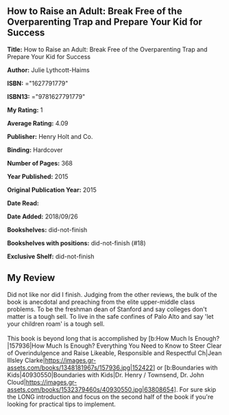 ## How to Raise an Adult: Break Free of the Overparenting Trap and Prepare Your Kid for Success

**Title:** How to Raise an Adult: Break Free of the Overparenting Trap and Prepare Your Kid for Success

**Author:** Julie Lythcott-Haims

**ISBN:** ="1627791779"

**ISBN13:** ="9781627791779"

**My Rating:** 1

**Average Rating:** 4.09

**Publisher:** Henry Holt and Co.

**Binding:** Hardcover

**Number of Pages:** 368

**Year Published:** 2015

**Original Publication Year:** 2015

**Date Read:** 

**Date Added:** 2018/09/26

**Bookshelves:** did-not-finish

**Bookshelves with positions:** did-not-finish (#18)

**Exclusive Shelf:** did-not-finish


## My Review

Did not like nor did I finish. Judging from the other reviews, the bulk of the book is anecdotal and preaching from the elite upper-middle class problems. To be the freshman dean of Stanford and say colleges don't matter is a tough sell. To live in the safe confines of Palo Alto and say 'let your children roam' is a tough sell.<br/><br/>This book is beyond long that is accomplished by [b:How Much Is Enough?|157936|How Much Is Enough?  Everything You Need to Know to Steer Clear of Overindulgence and Raise Likeable, Responsible and Respectful Ch|Jean Illsley Clarke|https://images.gr-assets.com/books/1348181967s/157936.jpg|152422] or [b:Boundaries with Kids|40930550|Boundaries with Kids|Dr. Henry / Townsend, Dr. John Cloud|https://images.gr-assets.com/books/1532379460s/40930550.jpg|63808654]. For sure skip the LONG introduction and focus on the second half of the book if you're looking for practical tips to implement.
